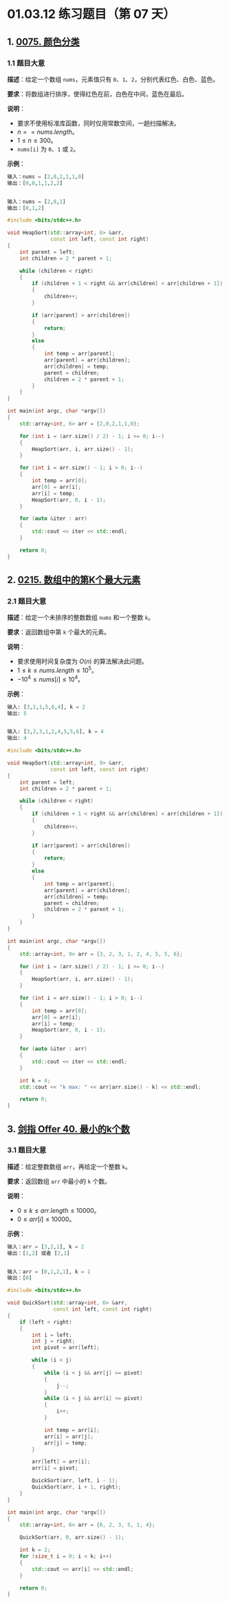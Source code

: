 # 01.03.12 练习题目（第 07 天）

## 1. [0075. 颜色分类](https://leetcode.cn/problems/sort-colors/)

### 1.1 题目大意

**描述**：给定一个数组 `nums`，元素值只有 `0`、`1`、`2`，分别代表红色、白色、蓝色。

**要求**：将数组进行排序，使得红色在前，白色在中间，蓝色在最后。

**说明**：

- 要求不使用标准库函数，同时仅用常数空间，一趟扫描解决。
- $n == nums.length$。
- $1 \le n \le 300$。
- `nums[i]` 为 `0`、`1` 或 `2`。

**示例**：

```Python
输入：nums = [2,0,2,1,1,0]
输出：[0,0,1,1,2,2]


输入：nums = [2,0,1]
输出：[0,1,2]
```

```C++
#include <bits/stdc++.h>

void HeapSort(std::array<int, 6> &arr,
              const int left, const int right)
{
    int parent = left;
    int children = 2 * parent + 1;

    while (children < right)
    {
        if (children + 1 < right && arr[children] < arr[children + 1])
        {
            children++;
        }

        if (arr[parent] > arr[children])
        {
            return;
        }
        else
        {
            int temp = arr[parent];
            arr[parent] = arr[children];
            arr[children] = temp;
            parent = children;
            children = 2 * parent + 1;
        }
    }
}

int main(int argc, char *argv[])
{
    std::array<int, 6> arr = {2,0,2,1,1,0};

    for (int i = (arr.size() / 2) - 1; i >= 0; i--)
    {
        HeapSort(arr, i, arr.size() - 1);
    }

    for (int i = arr.size() - 1; i > 0; i--)
    {
        int temp = arr[0];
        arr[0] = arr[i];
        arr[i] = temp;
        HeapSort(arr, 0, i - 1);
    }

    for (auto &iter : arr)
    {
        std::cout << iter << std::endl;
    }

    return 0;
}
```

## 2. [0215. 数组中的第K个最大元素](https://leetcode.cn/problems/kth-largest-element-in-an-array/)

### 2.1 题目大意

**描述**：给定一个未排序的整数数组 `nums` 和一个整数 `k`。

**要求**：返回数组中第 `k` 个最大的元素。

**说明**：

- 要求使用时间复杂度为 $O(n)$ 的算法解决此问题。
- $1 \le k \le nums.length \le 10^5$。
- $-10^4 \le nums[i] \le 10^4$。

**示例**：

```Python
输入: [3,2,1,5,6,4], k = 2
输出: 5


输入: [3,2,3,1,2,4,5,5,6], k = 4
输出: 4
```

```C++
#include <bits/stdc++.h>

void HeapSort(std::array<int, 9> &arr,
              const int left, const int right)
{
    int parent = left;
    int children = 2 * parent + 1;

    while (children < right)
    {
        if (children + 1 < right && arr[children] < arr[children + 1])
        {
            children++;
        }

        if (arr[parent] > arr[children])
        {
            return;
        }
        else
        {
            int temp = arr[parent];
            arr[parent] = arr[children];
            arr[children] = temp;
            parent = children;
            children = 2 * parent + 1;
        }
    }
}

int main(int argc, char *argv[])
{
    std::array<int, 9> arr = {3, 2, 3, 1, 2, 4, 5, 5, 6};

    for (int i = (arr.size() / 2) - 1; i >= 0; i--)
    {
        HeapSort(arr, i, arr.size() - 1);
    }

    for (int i = arr.size() - 1; i > 0; i--)
    {
        int temp = arr[0];
        arr[0] = arr[i];
        arr[i] = temp;
        HeapSort(arr, 0, i - 1);
    }

    for (auto &iter : arr)
    {
        std::cout << iter << std::endl;
    }

    int k = 4;
    std::cout << "k max: " << arr[arr.size() - k] << std::endl;

    return 0;
}
```

## 3. [剑指 Offer 40. 最小的k个数](https://leetcode.cn/problems/zui-xiao-de-kge-shu-lcof/)

### 3.1 题目大意

**描述**：给定整数数组 `arr`，再给定一个整数 `k`。

**要求**：返回数组 `arr` 中最小的 `k` 个数。

**说明**：

- $0 \le k \le arr.length \le 10000$。
- $0 \le arr[i] \le 10000$。

**示例**：

```Python
输入：arr = [3,2,1], k = 2
输出：[1,2] 或者 [2,1]


输入：arr = [0,1,2,1], k = 1
输出：[0]
```

```C++
#include <bits/stdc++.h>

void QuickSort(std::array<int, 6> &arr,
               const int left, const int right)
{
    if (left < right)
    {
        int i = left;
        int j = right;
        int pivot = arr[left];

        while (i < j)
        {
            while (i < j && arr[j] >= pivot)
            {
                j--;
            }
            while (i < j && arr[i] <= pivot)
            {
                i++;
            }

            int temp = arr[i];
            arr[i] = arr[j];
            arr[j] = temp;
        }

        arr[left] = arr[i];
        arr[i] = pivot;

        QuickSort(arr, left, i - 1);
        QuickSort(arr, i + 1, right);
    }
}

int main(int argc, char *argv[])
{
    std::array<int, 6> arr = {6, 2, 3, 5, 1, 4};

    QuickSort(arr, 0, arr.size() - 1);

    int k = 2;
    for (size_t i = 0; i < k; i++)
    {
        std::cout << arr[i] << std::endl;
    }

    return 0;
}
```